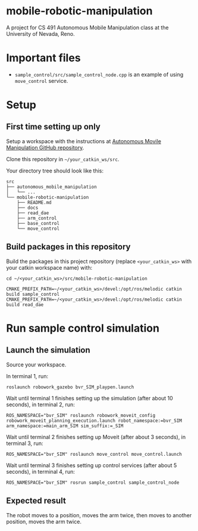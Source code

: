 # mobile-robotic-manipulation

A project for CS 491 Autonomous Mobile Manipulation class at the University of Nevada, Reno.

# Important files

- `sample_control/src/sample_control_node.cpp` is an example of using `move_control` service.

# Setup

## First time setting up only

Setup a workspace with the instructions at [Autonomous Movile Manipulation GitHub repository](https://github.com/robowork/autonomous_mobile_manipulation/tree/project).

Clone this repository in `~/your_catkin_ws/src`.

Your directory tree should look like this:
```
src
├── autonomous_mobile_manipulation
│   └── ...
└── mobile-robotic-manipulation
    ├── README.md
    ├── docs
    ├── read_dae
    ├── arm_control
    ├── base_control
    └── move_control
```

## Build packages in this repository

Build the packages in this project repository (replace `<your_catkin_ws>` with your catkin workspace name) with:
```
cd ~/<your_catkin_ws>/src/mobile-robotic-manipulation

CMAKE_PREFIX_PATH=~/<your_catkin_ws>/devel:/opt/ros/melodic catkin build sample_control
CMAKE_PREFIX_PATH=~/<your_catkin_ws>/devel:/opt/ros/melodic catkin build read_dae
```

# Run sample control simulation

## Launch the simulation

Source your workspace.

In terminal 1, run:
```
roslaunch robowork_gazebo bvr_SIM_playpen.launch
```

Wait until terminal 1 finishes setting up the simulation (after about 10 seconds), in terminal 2, run:
```
ROS_NAMESPACE="bvr_SIM" roslaunch robowork_moveit_config robowork_moveit_planning_execution.launch robot_namespace:=bvr_SIM arm_namespace:=main_arm_SIM sim_suffix:=_SIM
```

Wait until terminal 2 finishes setting up Moveit (after about 3 seconds), in terminal 3, run:
```
ROS_NAMESPACE="bvr_SIM" roslaunch move_control move_control.launch
```

Wait until terminal 3 finishes setting up control services (after about 5 seconds), in terminal 4, run:
```
ROS_NAMESPACE="bvr_SIM" rosrun sample_control sample_control_node
```

## Expected result

The robot moves to a position, moves the arm twice, then moves to another position, moves the arm twice.
